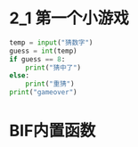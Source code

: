 # 2_1 第一个小游戏
```python
temp = input("猜数字")
guess = int(temp)
if guess == 8:
    print("猜中了")
else:
    print("重猜")
print("gameover")
```

# BIF内置函数

